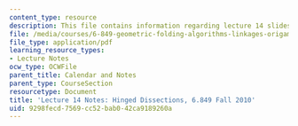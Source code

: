 ```yaml
---
content_type: resource
description: This file contains information regarding lecture 14 slides.
file: /media/courses/6-849-geometric-folding-algorithms-linkages-origami-polyhedra-fall-2012/9298fecd7569cc52bab042ca9189260a_MIT6_849F12_L14.pdf
file_type: application/pdf
learning_resource_types:
- Lecture Notes
ocw_type: OCWFile
parent_title: Calendar and Notes
parent_type: CourseSection
resourcetype: Document
title: 'Lecture 14 Notes: Hinged Dissections, 6.849 Fall 2010'
uid: 9298fecd-7569-cc52-bab0-42ca9189260a
---
```

